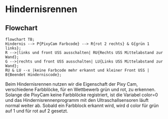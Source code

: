 # Hindernisrennen

## Flowchart 
```mermaid
flowchart TB;
Hindernis --> P{PixyCam Farbcode} --> R{rot 2 rechts} & G{grün 1 links};
R -->|links und front USS ausschalten| RU{Rechts USS Mittelabstand zur Wand};
G -->|rechts und front USS ausschalten| LU{Links USS Mittelabstand zur Wand};
RU & LU --x |keine Farbcode mehr erkannt und kleiner Front USS | B{Beendet Hinderniscode};
```
Beim Hindernisrennen nutzen wir die Eigenschaft der Pixy Cam, verschiedene Farbblöcke, für en Wettbewerb grün und rot, zu erkennen. Solange die PixyCam keine Farbblöcke registriert, ist die Variabel color=0 und das Hindernisrennenprogramm mit den Ultraschallsensoren läuft normal weiter ab. Sobald ein Farbblock erkannt wird, wird d color für grün auf 1 und für rot auf 2 gesetzt.
